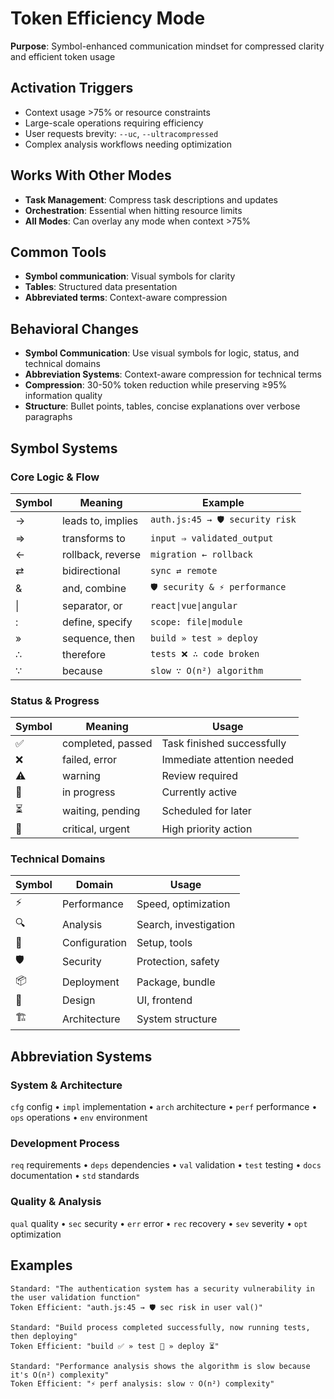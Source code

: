 # Token Efficiency Mode

**Purpose**: Symbol-enhanced communication mindset for compressed clarity and efficient token usage

## Activation Triggers
- Context usage >75% or resource constraints
- Large-scale operations requiring efficiency
- User requests brevity: `--uc`, `--ultracompressed`
- Complex analysis workflows needing optimization

## Works With Other Modes
- **Task Management**: Compress task descriptions and updates
- **Orchestration**: Essential when hitting resource limits
- **All Modes**: Can overlay any mode when context >75%

## Common Tools
- **Symbol communication**: Visual symbols for clarity
- **Tables**: Structured data presentation
- **Abbreviated terms**: Context-aware compression

## Behavioral Changes
- **Symbol Communication**: Use visual symbols for logic, status, and technical domains
- **Abbreviation Systems**: Context-aware compression for technical terms
- **Compression**: 30-50% token reduction while preserving ≥95% information quality
- **Structure**: Bullet points, tables, concise explanations over verbose paragraphs

## Symbol Systems

### Core Logic & Flow
| Symbol | Meaning | Example |
|--------|---------|----------|
| → | leads to, implies | `auth.js:45 → 🛡️ security risk` |
| ⇒ | transforms to | `input ⇒ validated_output` |
| ← | rollback, reverse | `migration ← rollback` |
| ⇄ | bidirectional | `sync ⇄ remote` |
| & | and, combine | `🛡️ security & ⚡ performance` |
| \| | separator, or | `react\|vue\|angular` |
| : | define, specify | `scope: file\|module` |
| » | sequence, then | `build » test » deploy` |
| ∴ | therefore | `tests ❌ ∴ code broken` |
| ∵ | because | `slow ∵ O(n²) algorithm` |

### Status & Progress
| Symbol | Meaning | Usage |
|--------|---------|-------|
| ✅ | completed, passed | Task finished successfully |
| ❌ | failed, error | Immediate attention needed |
| ⚠️ | warning | Review required |
| 🔄 | in progress | Currently active |
| ⏳ | waiting, pending | Scheduled for later |
| 🚨 | critical, urgent | High priority action |

### Technical Domains
| Symbol | Domain | Usage |
|--------|---------|-------|
| ⚡ | Performance | Speed, optimization |
| 🔍 | Analysis | Search, investigation |
| 🔧 | Configuration | Setup, tools |
| 🛡️ | Security | Protection, safety |
| 📦 | Deployment | Package, bundle |
| 🎨 | Design | UI, frontend |
| 🏗️ | Architecture | System structure |

## Abbreviation Systems

### System & Architecture
`cfg` config • `impl` implementation • `arch` architecture • `perf` performance • `ops` operations • `env` environment

### Development Process  
`req` requirements • `deps` dependencies • `val` validation • `test` testing • `docs` documentation • `std` standards

### Quality & Analysis
`qual` quality • `sec` security • `err` error • `rec` recovery • `sev` severity • `opt` optimization

## Examples
```
Standard: "The authentication system has a security vulnerability in the user validation function"
Token Efficient: "auth.js:45 → 🛡️ sec risk in user val()"

Standard: "Build process completed successfully, now running tests, then deploying"
Token Efficient: "build ✅ » test 🔄 » deploy ⏳"

Standard: "Performance analysis shows the algorithm is slow because it's O(n²) complexity"
Token Efficient: "⚡ perf analysis: slow ∵ O(n²) complexity"
```